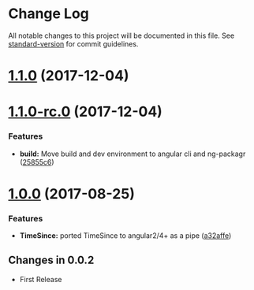 # Change Log

All notable changes to this project will be documented in this file. See [standard-version](https://github.com/conventional-changelog/standard-version) for commit guidelines.

<a name="1.1.0"></a>
# [1.1.0](https://github.com/thisissoon/angular-timesince/compare/v1.1.0-rc.0...v1.1.0) (2017-12-04)



<a name="1.1.0-rc.0"></a>
# [1.1.0-rc.0](https://github.com/thisissoon/angular-timesince/compare/v1.0.0...v1.1.0-rc.0) (2017-12-04)


### Features

* **build:** Move build and dev environment to angular cli and ng-packagr ([25855c6](https://github.com/thisissoon/angular-timesince/commit/25855c6))



<a name="1.0.0"></a>
# [1.0.0](https://github.com/thisissoon/angular-timesince/compare/v0.0.2...v1.0.0) (2017-08-25)


### Features

* **TimeSince:** ported TimeSince to angular2/4+ as a pipe ([a32affe](https://github.com/thisissoon/angular-timesince/commit/a32affe))



## Changes in 0.0.2

 * First Release
